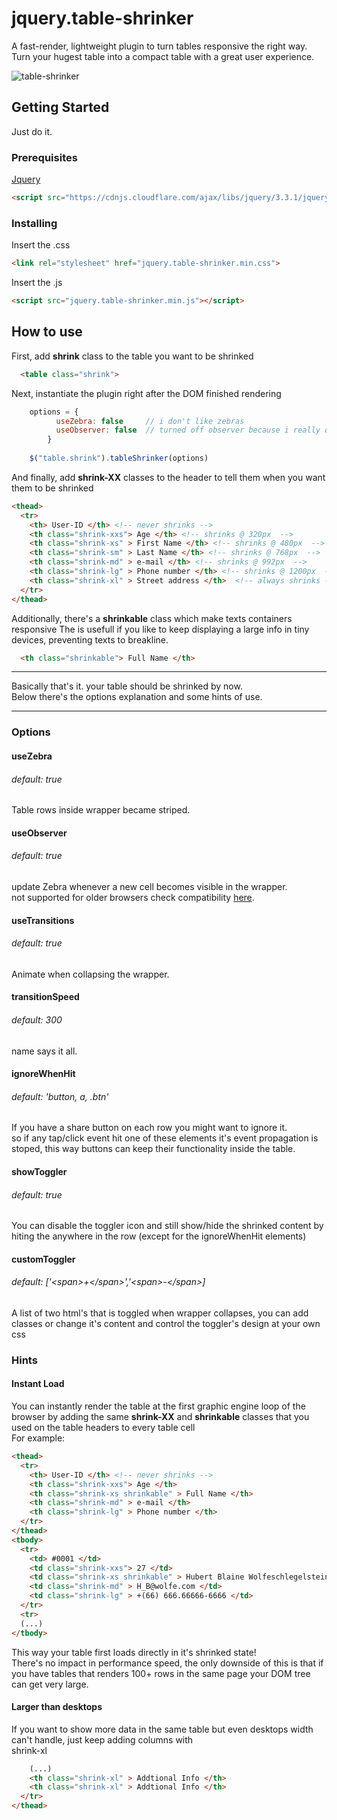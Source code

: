# jquery.table-shrinker
A fast-render, lightweight plugin to turn tables responsive the right way.
<br/>
Turn your hugest table into a compact table with a great user experience.

![table-shrinker](https://user-images.githubusercontent.com/5666881/55237489-0b5bd480-5211-11e9-933b-552d340cbae3.png)

## Getting Started
Just do it.

### Prerequisites
[Jquery](https://jquery.com/)
```html
<script src="https://cdnjs.cloudflare.com/ajax/libs/jquery/3.3.1/jquery.min.js" crossorigin="anonymous"></script>
```

### Installing
Insert the .css
```html
<link rel="stylesheet" href="jquery.table-shrinker.min.css">
```

Insert the .js
```html
<script src="jquery.table-shrinker.min.js"></script>
```

## How to use
First, add <b>shrink</b> class to the table you want to be shrinked

```html
  <table class="shrink">
```
Next, instantiate the plugin right after the DOM finished rendering
```javascript
    options = {
          useZebra: false     // i don't like zebras
          useObserver: false  // turned off observer because i really don't like zebras
        }
        
    $("table.shrink").tableShrinker(options)
```

And finally, add <b>shrink-XX</b> classes to the header to tell them when you want them to be shrinked
```html
<thead>
  <tr>
    <th> User-ID </th> <!-- never shrinks -->
    <th class="shrink-xxs"> Age </th> <!-- shrinks @ 320px  -->
    <th class="shrink-xs" > First Name </th> <!-- shrinks @ 480px  -->
    <th class="shrink-sm" > Last Name </th> <!-- shrinks @ 768px  -->
    <th class="shrink-md" > e-mail </th> <!-- shrinks @ 992px  -->
    <th class="shrink-lg" > Phone number </th> <!-- shrinks @ 1200px  -->
    <th class="shrink-xl" > Street address </th>  <!-- always shrinks -->
  </tr>
</thead>
```

Additionally, there's a <b>shrinkable</b> class which make texts containers responsive
The is usefull if you like to keep displaying a large info in tiny devices, preventing texts to breakline.
``` html
  <th class="shrinkable"> Full Name </th>
```

---
Basically that's it. your table should be shrinked by now.
<br/>
Below there's the options explanation and some hints of use.

---
### Options

#### useZebra
###### default: true
Table rows inside wrapper became striped.
#### useObserver
###### default: true
update Zebra whenever a new cell becomes visible in the wrapper.
<br/>
not supported for older browsers check compatibility [here](https://developer.mozilla.org/en-US/docs/Web/API/Intersection_Observer_API#Browser_compatibility).
#### useTransitions
###### default: true
Animate when collapsing the wrapper.
#### transitionSpeed
###### default: 300
name says it all.
#### ignoreWhenHit
###### default: 'button, a, .btn'
If you have a share button on each row you might want to ignore it.
<br>
so if any tap/click event hit one of these elements it's event propagation is stoped, this way buttons can keep their functionality inside the table.
#### showToggler
###### default: true
You can disable the toggler icon and still show/hide the shrinked content by hiting the anywhere in the row (except for the ignoreWhenHit elements)
#### customToggler
###### default: ['\<span\>+\<\/span\>','\<span\>-\<\/span\>]
A list of two html's that is toggled when wrapper collapses, you can add classes or change it's content and control the toggler's design at your own css




### Hints
#### Instant Load
You can instantly render the table at the first graphic engine loop of the browser by adding the same <b>shrink-XX</b> and <b>shrinkable</b> classes that you used on the table headers to every table cell
<br>
For example:
```html
<thead>
  <tr>
    <th> User-ID </th> <!-- never shrinks -->
    <th class="shrink-xxs"> Age </th>
    <th class="shrink-xs shrinkable" > Full Name </th>
    <th class="shrink-md" > e-mail </th>
    <th class="shrink-lg" > Phone number </th>
  </tr>
</thead>
<tbody>
  <tr>
    <td> #0001 </td>
    <td class="shrink-xxs"> 27 </td>
    <td class="shrink-xs shrinkable" > Hubert Blaine Wolfe­schlegel­stein­hausen­berger­dorff Sr. </td>
    <td class="shrink-md" > H_B@wolfe.com </td>
    <td class="shrink-lg" > +(66) 666.66666-6666 </td>
  </tr>
  <tr> 
  (...)
</tbody>
```
This way your table first loads directly in it's shrinked state!
<br/>
There's no impact in performance speed, the only downside of this is that if you have tables that renders 100+ rows in the same page your DOM tree can get very large.


#### Larger than desktops
If you want to show more data in the same table but even desktops width can't handle, just keep adding columns with <br>shrink-xl</br>

```html
    (...)
    <th class="shrink-xl" > Addtional Info </th> 
    <th class="shrink-xl" > Addtional Info </th> 
  </tr>
</thead>
```
<br>
